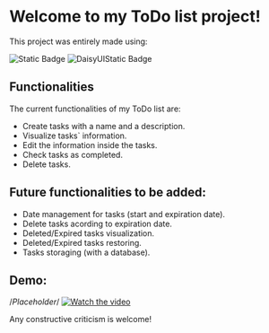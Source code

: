 # Welcome to my ToDo list project!

This project was entirely made using:

![Static Badge](https://img.shields.io/badge/ReactJS-%2361DAFB?style=for-the-badge&logo=react&logoColor=%23000000) ![DaisyUIStatic Badge](https://img.shields.io/badge/DaisyUI-%235A0EF8?style=for-the-badge&logo=daisyui&logoColor=%23FFFFFF) 

## Functionalities

The current functionalities of my ToDo list are:

 - Create tasks with a name and a description.
 - Visualize tasks` information.
 - Edit the information inside the tasks.
 - Check tasks as completed.
 - Delete tasks.

## Future functionalities to be added:
- Date management for tasks (start and expiration date).
- Delete tasks acording to expiration date.
- Deleted/Expired tasks visualization.
- Deleted/Expired tasks restoring.
- Tasks storaging (with a database).

## Demo:

/*Placeholder*/
[![Watch the video]()]([https://youtu.be/vt5fpE0bzSY](https://youtu.be/zXkZy8ojLtQ))

Any constructive criticism is welcome!
